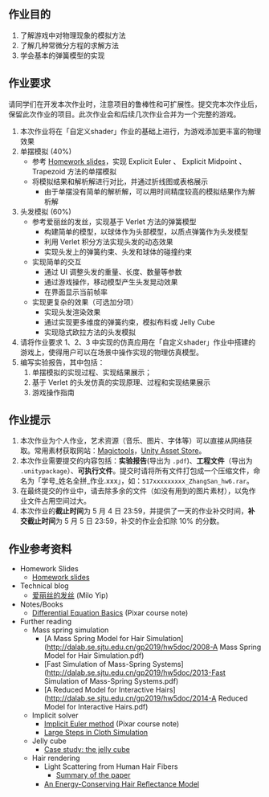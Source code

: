 ## 作业目的

1. 了解游戏中对物理现象的模拟方法
2. 了解几种常微分方程的求解方法
3. 学会基本的弹簧模型的实现

## 作业要求

请同学们在开发本次作业时，注意项目的鲁棒性和可扩展性。提交完本次作业后，保留此次作业的项目。此次作业会和后续几次作业合并为一个完整的游戏。

1. 本次作业将在「自定义shader」作业的基础上进行，为游戏添加更丰富的物理效果
2. 单摆模拟 (40%)
	- 参考 [Homework slides](https://oc.sjtu.edu.cn/courses/17606/files/778272/download?verifier=bcAjoMEE8qVd4iUcyfGVpzXR1sUFmN5es4xuOAjb&wrap=1)，实现 Explicit Euler 、 Explicit Midpoint 、 Trapezoid 方法的单摆模拟
	- 将模拟结果和解析解进行对比，并通过折线图或表格展示
		- 由于单摆没有简单的解析解，可以用时间精度较高的模拟结果作为解析解
3. 头发模拟 (60%)
	- 参考爱丽丝的发丝，实现基于 Verlet 方法的弹簧模型
		- 构建简单的模型，以球体作为头部模型，以质点弹簧作为头发模型
		- 利用 Verlet 积分方法实现头发的动态效果
		- 实现头发上的弹簧约束、头发和球体的碰撞约束
	- 实现简单的交互
		- 通过 UI 调整头发的重量、长度、数量等参数
		- 通过游戏操作，移动模型产生头发晃动效果
		- 在界面显示当前帧率
	-  实现更复杂的效果（可选加分项）
		- 实现头发渲染效果
		- 通过实现更多维度的弹簧约束，模拟布料或 Jelly Cube
		- 实现隐式欧拉方法的头发模拟
4. 请将作业要求 1、2、3 中实现的仿真应用在「自定义shader」作业中搭建的游戏上，使得用户可以在场景中操作实现的物理仿真模型。
5. 编写实验报告，其中包括：
	1. 单摆模拟的实现过程、实现结果展示；
	2. 基于 Verlet 的头发仿真的实现原理、过程和实现结果展示
	3. 游戏操作指南

## 作业提示

1. 本次作业为个人作业，艺术资源（音乐、图片、字体等）可以直接从网络获取。常用素材获取网站：[Magictools](https://github.com/ellisonleao/magictools)，[Unity Asset Store](https://assetstore.unity.com/)。
2. 本次作业需要提交的内容包括：**实验报告**(导出为 `.pdf`)、**工程文件**（导出为 `.unitypackage`）、**可执行文件**。提交时请将所有文件打包成一个压缩文件，命名为「学号_姓名全拼_作业.xxx」，如：`517xxxxxxxxx_ZhangSan_hw6.rar`。
3. 在最终提交的作业中，请去除多余的文件（如没有用到的图片素材），以免作业文件占用空间过大。
4. 本次作业的**截止时间**为 5 月 4 日 23:59，并提供了一天的作业补交时间，**补交截止时间**为 5 月 5 日 23:59，补交的作业会扣除 10% 的分数。

## 作业参考资料

- Homework Slides
	- [Homework slides](https://oc.sjtu.edu.cn/courses/17606/files/778272/download?verifier=bcAjoMEE8qVd4iUcyfGVpzXR1sUFmN5es4xuOAjb&wrap=1)
- Technical blog
	- [爱丽丝的发丝](http://miloyip.com/2011/alice-hair/) (Milo Yip)
-  Notes/Books
	- [Differential Equation Basics](http://dalab.se.sjtu.edu.cn/gp2019/hw5doc/notes-ODE.pdf) (Pixar course note)
- Further reading
	- Mass spring simulation 
		- [A Mass Spring Model for Hair Simulation](http://dalab.se.sjtu.edu.cn/gp2019/hw5doc/2008-A Mass Spring Model for Hair Simulation.pdf)
		- [Fast Simulation of Mass-Spring Systems](http://dalab.se.sjtu.edu.cn/gp2019/hw5doc/2013-Fast Simulation of Mass-Spring Systems.pdf)
		- [A Reduced Model for Interactive Hairs](http://dalab.se.sjtu.edu.cn/gp2019/hw5doc/2014-A Reduced Model for Interactive Hairs.pdf)
	- Implicit solver
		- [Implicit Euler method](http://dalab.se.sjtu.edu.cn/gp2019/hw5doc/PixarCourse-ImplicitMethods.pdf) (Pixar course note)
		- [Large Steps in Cloth Simulation](https://www.cs.cmu.edu/~baraff/papers/sig98.pdf)
	- Jelly cube
		- [Case study: the jelly cube](http://www.cs.cmu.edu/~barbic/jellocube_bw.pdf)
	- Hair rendering
		- Light Scattering from Human Hair Fibers
			- [Summary of the paper](https://hairrendering.wordpress.com/2010/06/26/marschner-shader-part-i/)
		- [An Energy-Conserving Hair Reﬂectance Model](http://www.eugenedeon.com/wp-content/uploads/2014/04/egsrhair.pdf)